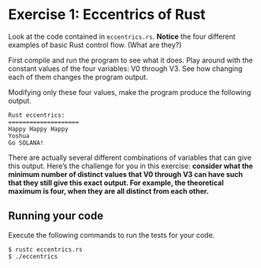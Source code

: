 # Exercise 1: Eccentrics of Rust

Look at the code contained in `eccentrics.rs`. **Notice** the four different examples of basic Rust control flow. (What are they?)

First compile and run the program to see what it does. Play around with the constant values of the four variables: V0 through V3. See how changing each of them changes the program output.

Modifying only these four values, make the program produce the following output.

```text
Rust eccentrics:
====================
Happy Happy Happy
Yoshua
Go SOLANA!
```

There are actually several different combinations of variables that can give this output. Here’s the challenge for you in this exercise: **consider what the minimum number of distinct values that V0 through V3 can have such that they still give this exact output. For example, the theoretical maximum is four, when they are all distinct from each other.**

## Running your code

Execute the following commands to run the tests for your code.

```/bin/bash
$ rustc eccentrics.rs
$ ./eccentrics
```
